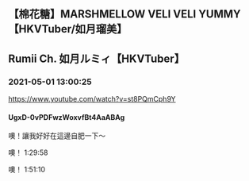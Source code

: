 ## 【棉花糖】MARSHMELLOW VELI VELI YUMMY【HKVTuber/如月瑠美】
## Rumii Ch. 如月ルミィ【HKVTuber】
### 2021-05-01 13:00:25
https://www.youtube.com/watch?v=st8PQmCph9Y
#### UgxD-0vPDFwzWoxvfBt4AaABAg
噢！讓我好好在這邊自肥一下～

噢！ 1:29:58

噢！ 1:51:10

